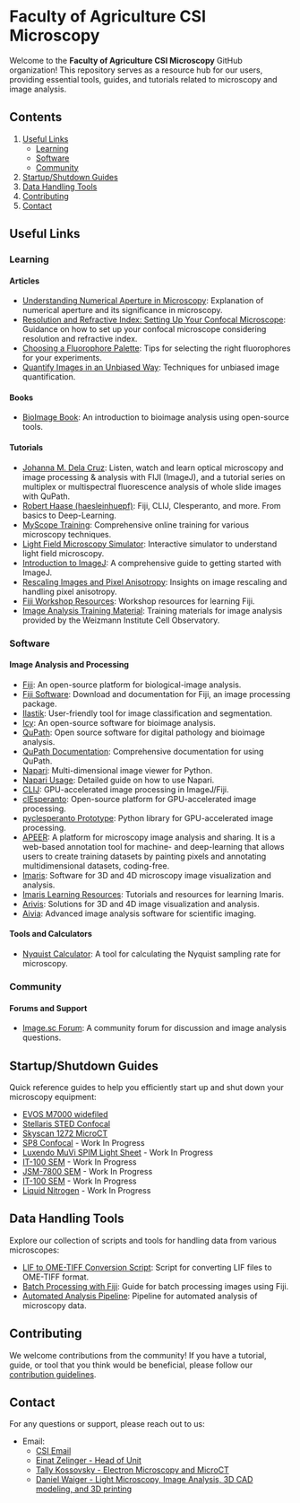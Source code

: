 # Faculty of Agriculture CSI Microscopy

Welcome to the **Faculty of Agriculture CSI Microscopy** GitHub organization! This repository serves as a resource hub for our users, providing essential tools, guides, and tutorials related to microscopy and image analysis.

## Contents

1. [Useful Links](#useful-links)
    - [Learning](#learning)
    - [Software](#software)
    - [Community](#community)
2. [Startup/Shutdown Guides](#startupshutdown-guides)
3. [Data Handling Tools](#data-handling-tools)
4. [Contributing](#contributing)
5. [Contact](#contact)

## Useful Links

### Learning

#### Articles
- [Understanding Numerical Aperture in Microscopy](https://bitesizebio.com/13450/that-other-number-the-meaning-of-numerical-aperture-in-microscopy/): Explanation of numerical aperture and its significance in microscopy.
- [Resolution and Refractive Index: Setting Up Your Confocal Microscope](https://bitesizebio.com/22851/resolution-and-refractive-index-set-up-your-confocal-wisely/): Guidance on how to set up your confocal microscope considering resolution and refractive index.
- [Choosing a Fluorophore Palette](https://bitesizebio.com/30265/choosing-fluorophore-palette/): Tips for selecting the right fluorophores for your experiments.
- [Quantify Images in an Unbiased Way](https://bitesizebio.com/30308/quantify-images-unbiased-way/): Techniques for unbiased image quantification.

#### Books
- [BioImage Book](https://bioimagebook.github.io/README.html): An introduction to bioimage analysis using open-source tools.

#### Tutorials
- [Johanna M. Dela Cruz](https://www.youtube.com/@johanna.m.dela-cruz/playlists): Listen, watch and learn optical microscopy and image processing & analysis with FIJI (ImageJ), and a tutorial series on multiplex or multispectral fluorescence analysis of whole slide images with QuPath.
- [Robert Haase (haesleinhuepf)](https://www.youtube.com/@haesleinhuepf/playlists): Fiji, CLIJ, Clesperanto, and more. From basics to Deep-Learning.
- [MyScope Training](https://myscope.training/): Comprehensive online training for various microscopy techniques.
- [Light Field Microscopy Simulator](https://myscope.training/LFM_simulator.html): Interactive simulator to understand light field microscopy.
- [Introduction to ImageJ](https://petebankhead.gitbooks.io/imagej-intro/content/): A comprehensive guide to getting started with ImageJ.
- [Rescaling Images and Pixel Anisotropy](https://focalplane.biologists.com/2023/03/02/rescaling-images-and-pixel-anisotropy/): Insights on image rescaling and handling pixel anisotropy.
- [Fiji Workshop Resources](https://microscopy.unimelb.edu.au/om/capabilities/fiji-workshop-resources): Workshop resources for learning Fiji.
- [Image Analysis Training Material](https://cellobservatory.atlassian.net/wiki/spaces/BIMGP/pages/2427645/Image+Analysis+Training+Material): Training materials for image analysis provided by the Weizmann Institute Cell Observatory.


### Software

#### Image Analysis and Processing
- [Fiji](https://fiji.sc/): An open-source platform for biological-image analysis.
- [Fiji Software](https://imagej.net/software/fiji/): Download and documentation for Fiji, an image processing package.
- [Ilastik](https://www.ilastik.org/): User-friendly tool for image classification and segmentation.
- [Icy](https://icy.bioimageanalysis.org/): An open-source software for bioimage analysis.
- [QuPath](https://qupath.github.io/): Open source software for digital pathology and bioimage analysis.
- [QuPath Documentation](https://qupath.readthedocs.io/en/stable/): Comprehensive documentation for using QuPath.
- [Napari](https://napari.org/stable/): Multi-dimensional image viewer for Python.
- [Napari Usage](https://napari.org/stable/usage.html): Detailed guide on how to use Napari.
- [CLIJ](https://clij.github.io/): GPU-accelerated image processing in ImageJ/Fiji.
- [clEsperanto](https://clesperanto.github.io/): Open-source platform for GPU-accelerated image processing.
- [pyclesperanto Prototype](https://github.com/clEsperanto/pyclesperanto_prototype/): Python library for GPU-accelerated image processing.
- [APEER](https://www.apeer.com/home/): A platform for microscopy image analysis and sharing. It is a web-based annotation tool for machine- and deep-learning that allows users to create training datasets by painting pixels and annotating multidimensional datasets, coding-free.
- [Imaris](https://imaris.oxinst.com/): Software for 3D and 4D microscopy image visualization and analysis.
- [Imaris Learning Resources](https://imaris.oxinst.com/learning/?businesses=bitplane&categories=24): Tutorials and resources for learning Imaris.
- [Arivis](https://www.arivis.com/): Solutions for 3D and 4D image visualization and analysis.
- [Aivia](https://www.aivia-software.com/news): Advanced image analysis software for scientific imaging.


#### Tools and Calculators
- [Nyquist Calculator](https://svi.nl/Nyquist-Calculator): A tool for calculating the Nyquist sampling rate for microscopy.

### Community

#### Forums and Support
- [Image.sc Forum](https://forum.image.sc/): A community forum for discussion and image analysis questions.



## Startup/Shutdown Guides
Quick reference guides to help you efficiently start up and shut down your microscopy equipment:

- [EVOS M7000 widefiled](https://github.com/Faculty-of-Agriculture-CSI-Microscopy/EVOS-M7000-widefiled)
- [Stellaris STED Confocal](https://github.com/Faculty-of-Agriculture-CSI-Microscopy/Stellaris-STED-Confocal)
- [Skyscan 1272 MicroCT](https://github.com/Faculty-of-Agriculture-CSI-Microscopy/Skyscan-1272-MicroCT)
- [SP8 Confocal](https://example.com/laser-safety) - Work In Progress
- [Luxendo MuVi SPIM Light Sheet](https://example.com/laser-safety) - Work In Progress
- [IT-100 SEM](https://example.com/laser-safety) - Work In Progress
- [JSM-7800 SEM](https://example.com/laser-safety) - Work In Progress
- [IT-100 SEM](https://example.com/laser-safety) - Work In Progress
- [Liquid Nitrogen](https://example.com/laser-safety) - Work In Progress

## Data Handling Tools

Explore our collection of scripts and tools for handling data from various microscopes:

- [LIF to OME-TIFF Conversion Script](https://example.com/lif-to-ome-tiff): Script for converting LIF files to OME-TIFF format.
- [Batch Processing with Fiji](https://example.com/batch-processing-fiji): Guide for batch processing images using Fiji.
- [Automated Analysis Pipeline](https://example.com/automated-pipeline): Pipeline for automated analysis of microscopy data.

## Contributing

We welcome contributions from the community! If you have a tutorial, guide, or tool that you think would be beneficial, please follow our [contribution guidelines](https://example.com/contributing).

## Contact

For any questions or support, please reach out to us:

- Email:
  - [CSI Email](mailto:core.csi@mail.huji.ac.il)
  - [Einat Zelinger - Head of Unit](mailto:einat.zelinger@mail.huji.ac.il)
  - [Tally Kossovsky - Electron Microscopy and MicroCT](mailto:tally.kossovsky@mail.huji.ac.il)
  - [Daniel Waiger - Light Microscopy, Image Analysis, 3D CAD modeling, and 3D printing](mailto:danielw@savion.huji.ac.il)


